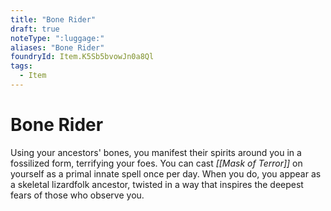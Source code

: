 ```yaml
---
title: "Bone Rider"
draft: true
noteType: ":luggage:"
aliases: "Bone Rider"
foundryId: Item.K5Sb5bvowJn0a8Ql
tags:
  - Item
---
```


# Bone Rider

Using your ancestors' bones, you manifest their spirits around you in a fossilized form, terrifying your foes. You can cast _[[Mask of Terror]]_ on yourself as a primal innate spell once per day. When you do, you appear as a skeletal lizardfolk ancestor, twisted in a way that inspires the deepest fears of those who observe you.
